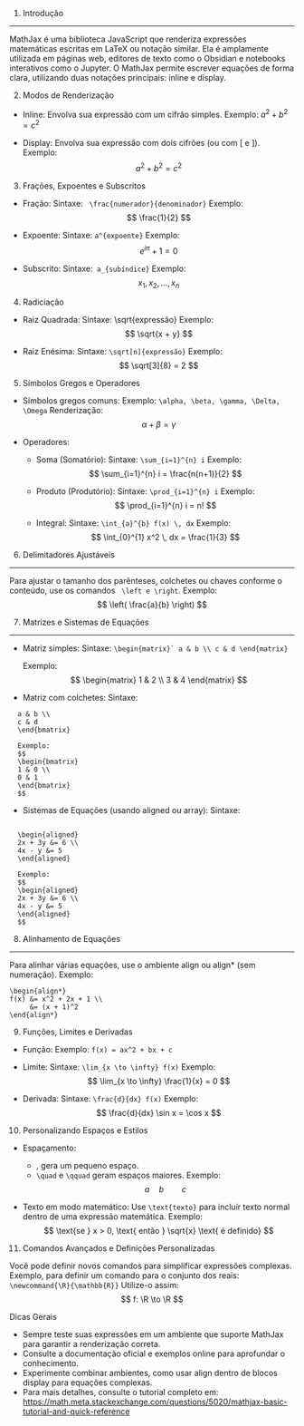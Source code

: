 

1. Introdução
-------------
MathJax é uma biblioteca JavaScript que renderiza expressões matemáticas escritas em LaTeX ou notação similar. Ela é amplamente utilizada em páginas web, editores de texto como o Obsidian e notebooks interativos como o Jupyter. O MathJax permite escrever equações de forma clara, utilizando duas notações principais: inline e display.

2. Modos de Renderização

- Inline: Envolva sua expressão com um cifrão simples. Exemplo:
  $a^2 + b^2 = c^2$
  
- Display: Envolva sua expressão com dois cifrões (ou com \[ e \]). Exemplo:
  $$
  a^2 + b^2 = c^2
  $$

3. Frações, Expoentes e Subscritos

- Fração:
  Sintaxe: ` \frac{numerador}{denominador}`
  Exemplo:
  $$
  \frac{1}{2}
  $$

- Expoente:
  Sintaxe: `a^{expoente}`
  Exemplo:
  $$
  e^{i\pi} + 1 = 0
  $$

- Subscrito:
  Sintaxe:` a_{subíndice}`
  Exemplo:
  $$
  x_{1}, x_{2}, \dots, x_{n}
  $$

4. Radiciação
- Raiz Quadrada:
  Sintaxe: \sqrt{expressão}
  Exemplo:
  $$
  \sqrt{x + y}
  $$

- Raiz Enésima:
  Sintaxe: `\sqrt[n]{expressão}`
  Exemplo:
  $$
  \sqrt[3]{8} = 2
  $$

5. Símbolos Gregos e Operadores

- Símbolos gregos comuns:
  Exemplo: `\alpha, \beta, \gamma, \Delta, \Omega`
  Renderização:
  $$
  \alpha + \beta = \gamma
  $$

- Operadores:
  - Soma (Somatório):
    Sintaxe: `\sum_{i=1}^{n} i`
    Exemplo:
    $$
    \sum_{i=1}^{n} i = \frac{n(n+1)}{2}
    $$

  - Produto (Produtório):
    Sintaxe: `\prod_{i=1}^{n} i`
    Exemplo:
    $$
    \prod_{i=1}^{n} i = n!
    $$

  - Integral:
    Sintaxe: `\int_{a}^{b} f(x) \, dx`
    Exemplo:
    $$
    \int_{0}^{1} x^2 \, dx = \frac{1}{3}
    $$

6. Delimitadores Ajustáveis
---------------------------
Para ajustar o tamanho dos parênteses, colchetes ou chaves conforme o conteúdo, use os comandos ` \left e \right`.
Exemplo:
$$
\left( \frac{a}{b} \right)
$$

7. Matrizes e Sistemas de Equações
----------------------------------
- Matriz simples:
  Sintaxe:
  ```\begin{matrix}`
  a & b \\
  c & d
  \end{matrix}```
  
  Exemplo:
  $$
  \begin{matrix}
  1 & 2 \\
  3 & 4
  \end{matrix}
  $$

- Matriz com colchetes:
  Sintaxe:
```\begin{bmatrix}
  a & b \\
  c & d
  \end{bmatrix}
  
  Exemplo:
  $$
  \begin{bmatrix}
  1 & 0 \\
  0 & 1
  \end{bmatrix}
  $$
  ```

- Sistemas de Equações (usando aligned ou array):
  Sintaxe:
```

  \begin{aligned}
  2x + 3y &= 6 \\
  4x - y &= 5
  \end{aligned}
  
  Exemplo:
  $$
  \begin{aligned}
  2x + 3y &= 6 \\
  4x - y &= 5
  \end{aligned}
  $$
  ```

8. Alinhamento de Equações
--------------------------
Para alinhar várias equações, use o ambiente align ou align* (sem numeração).
Exemplo:
```
\begin{align*}
f(x) &= x^2 + 2x + 1 \\
     &= (x + 1)^2
\end{align*}
```

9. Funções, Limites e Derivadas
- Função:
  Exemplo: `f(x) = ax^2 + bx + c`

- Limite:
  Sintaxe: `\lim_{x \to \infty} f(x)`
  Exemplo:
  $$
  \lim_{x \to \infty} \frac{1}{x} = 0
  $$

- Derivada:
  Sintaxe: `\frac{d}{dx} f(x)`
  Exemplo:
  $$
  \frac{d}{dx} \sin x = \cos x
  $$

10. Personalizando Espaços e Estilos

- Espaçamento:
  - \, gera um pequeno espaço.
  - `\quad` e `\qquad` geram espaços maiores.
  Exemplo:
  $$
  a \quad b \qquad c
  $$

- Texto em modo matemático:
  Use `\text{texto}` para incluir texto normal dentro de uma expressão matemática.
  Exemplo:
  $$
  \text{se } x > 0, \text{ então } \sqrt{x} \text{ é definido}
  $$

11. Comandos Avançados e Definições Personalizadas

Você pode definir novos comandos para simplificar expressões complexas.
Exemplo, para definir um comando para o conjunto dos reais:
`\newcommand{\R}{\mathbb{R}}`
Utilize-o assim:
$$ f: \R \to \R $$

Dicas Gerais

- Sempre teste suas expressões em um ambiente que suporte MathJax para garantir a renderização correta.
- Consulte a documentação oficial e exemplos online para aprofundar o conhecimento.
- Experimente combinar ambientes, como usar align dentro de blocos display para equações complexas.
- Para mais detalhes, consulte o tutorial completo em:
  https://math.meta.stackexchange.com/questions/5020/mathjax-basic-tutorial-and-quick-reference
